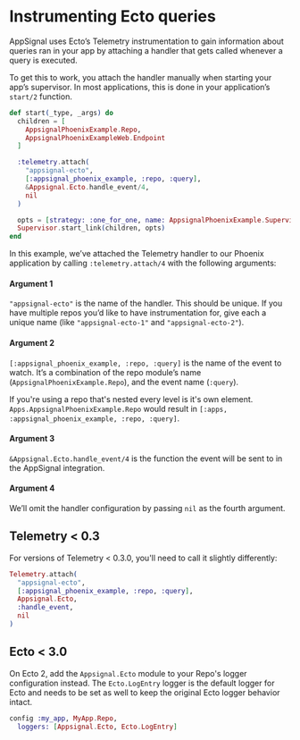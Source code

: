 # Instrumenting Ecto queries

AppSignal uses Ecto’s Telemetry instrumentation to gain information about queries ran in your app by attaching a handler that gets called whenever a query is executed.

To get this to work, you attach the handler manually when starting your app’s supervisor. In most applications, this is done in your application’s `start/2` function.

``` elixir
def start(_type, _args) do
  children = [
    AppsignalPhoenixExample.Repo,
    AppsignalPhoenixExampleWeb.Endpoint
  ]

  :telemetry.attach(
    "appsignal-ecto",
    [:appsignal_phoenix_example, :repo, :query],
    &Appsignal.Ecto.handle_event/4,
    nil
  )

  opts = [strategy: :one_for_one, name: AppsignalPhoenixExample.Supervisor]
  Supervisor.start_link(children, opts)
end
```

In this example, we’ve attached the Telemetry handler to our Phoenix application by calling `:telemetry.attach/4` with the following arguments:

#### Argument 1

`"appsignal-ecto"` is the name of the handler. This should be unique. If you have multiple repos you’d like to have instrumentation for, give each a unique name (like `"appsignal-ecto-1"` and `"appsignal-ecto-2"`).

#### Argument 2

`[:appsignal_phoenix_example, :repo, :query]` is the name of the event to watch. It’s a combination of the repo module’s name (`AppsignalPhoenixExample.Repo`), and the event name (`:query`).

If you're using a repo that's nested every level is it's own element. `Apps.AppsignalPhoenixExample.Repo` would result in `[:apps, :appsignal_phoenix_example, :repo, :query]`.

#### Argument 3
`&Appsignal.Ecto.handle_event/4` is the function the event will be sent to in the AppSignal integration.

#### Argument 4

We’ll omit the handler configuration by passing `nil` as the fourth argument.

## Telemetry < 0.3

For versions of Telemetry &lt; 0.3.0, you'll need to call it slightly differently:

```elixir
Telemetry.attach(
  "appsignal-ecto",
  [:appsignal_phoenix_example, :repo, :query],
  Appsignal.Ecto,
  :handle_event,
  nil
)
```

## Ecto < 3.0

On Ecto 2, add the `Appsignal.Ecto` module to your Repo's logger configuration instead. The `Ecto.LogEntry` logger is the default logger for Ecto and needs to be set as well to keep the original Ecto logger behavior intact.

```elixir
config :my_app, MyApp.Repo,
  loggers: [Appsignal.Ecto, Ecto.LogEntry]
```
